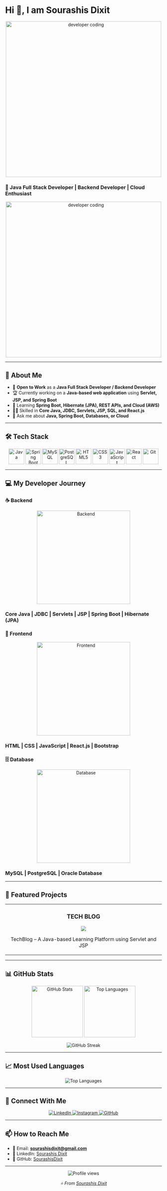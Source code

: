 # Hi 👋, I am Sourashis Dixit

<!-- Developer GIF -->
<p align="center">
  <img src="https://cdn.dribbble.com/users/1162077/screenshots/3848914/programmer.gif" alt="developer coding" width="500"/>
</p>

### 🚀 Java Full Stack Developer | Backend Developer | Cloud Enthusiast
<p align="center">
  <img src="https://files.catbox.moe/puwinn.gif" alt="developer coding" width="500"/>
</p>

---

## 🎯 About Me

- 💼 **Open to Work** as a **Java Full Stack Developer / Backend Developer**
- 🏆 Currently working on a **Java-based web application** using **Servlet, JSP, and Spring Boot**
- 🌱 Learning **Spring Boot, Hibernate (JPA), REST APIs, and Cloud (AWS)**
- 👨‍💻 Skilled in **Core Java, JDBC, Servlets, JSP, SQL, and React.js**
- 💬 Ask me about **Java, Spring Boot, Databases, or Cloud**

---

## 🛠️ Tech Stack

<p align="center">
  <img src="https://cdn.jsdelivr.net/gh/devicons/devicon/icons/java/java-original.svg" alt="Java" width="50" height="50"/>
  <img src="https://cdn.jsdelivr.net/gh/devicons/devicon/icons/spring/spring-original.svg" alt="Spring Boot" width="50" height="50"/>
  <img src="https://cdn.jsdelivr.net/gh/devicons/devicon/icons/mysql/mysql-original.svg" alt="MySQL" width="50" height="50"/>
  <img src="https://cdn.jsdelivr.net/gh/devicons/devicon/icons/postgresql/postgresql-original.svg" alt="PostgreSQL" width="50" height="50"/>
  <img src="https://cdn.jsdelivr.net/gh/devicons/devicon/icons/html5/html5-original.svg" alt="HTML5" width="50" height="50"/>
  <img src="https://cdn.jsdelivr.net/gh/devicons/devicon/icons/css3/css3-original.svg" alt="CSS3" width="50" height="50"/>
  <img src="https://cdn.jsdelivr.net/gh/devicons/devicon/icons/javascript/javascript-original.svg" alt="JavaScript" width="50" height="50"/>
  <img src="https://cdn.jsdelivr.net/gh/devicons/devicon/icons/react/react-original.svg" alt="React" width="50" height="50"/>
  <img src="https://cdn.jsdelivr.net/gh/devicons/devicon/icons/git/git-original.svg" alt="Git" width="50" height="50"/>
</p>

---

## 💻 My Developer Journey

### ☕ Backend
<p align="center">
  <img src="https://files.catbox.moe/v56mge.jpg" alt="Backend" width="300"/>
</p>

### Core Java | JDBC | Servlets | JSP | Spring Boot | Hibernate (JPA) ###

### 🎨 Frontend
<p align="center">
  <img src="https://files.catbox.moe/pyzs5o.jpg" alt="Frontend" width="300"/>
</p>

### HTML | CSS | JavaScript | React.js | Bootstrap ###

### 🗄️ Database
<p align="center">
  <img src="https://files.catbox.moe/97opt0.jpg" alt="Database" width="300"/>
</p>

### MySQL | PostgreSQL | Oracle Database ###

---

## 🚀 Featured Projects

<table>
  <tr>
    <td width="50%">
      <h3 align="center">TECH BLOG</h3>
      <p align="center">
        <a href="https://github.com/SourashisDixit/TechBlog" target="_blank">
          <img src="https://img.shields.io/badge/Code-View-blue?style=for-the-badge&logo=github"/>
        </a>
      </p>
      <p align="center">TechBlog – A Java-based Learning Platform using Servlet and JSP</p>
    </td>
  </tr>
</table>

---

## 📊 GitHub Stats

<p align="center">
  <img src="https://github-readme-stats.vercel.app/api?username=SourashisDixit&show_icons=true&theme=radical" alt="GitHub Stats" height="165"/>
  <img src="https://github-readme-stats.vercel.app/api/top-langs/?username=SourashisDixit&layout=compact&theme=radical" alt="Top Languages" height="165"/>
</p>

<p align="center">
  <img src="https://github-readme-streak-stats.herokuapp.com/?user=SourashisDixit&theme=radical" alt="GitHub Streak"/>
</p>

---

## 📈 Most Used Languages

<p align="center">
  <img src="https://github-readme-stats.vercel.app/api/top-langs/?username=SourashisDixit&layout=compact&theme=radical&langs_count=8" alt="Top Languages"/>
</p>

---

## 🤝 Connect With Me

<p align="center">
  <a href="https://linkedin.com/in/sourashis-dixit-20a39a338" target="_blank">
    <img src="https://img.shields.io/badge/LinkedIn-0077B5?style=for-the-badge&logo=linkedin&logoColor=white" alt="LinkedIn"/>
  </a>
  <a href="https://www.instagram.com/_0.sourashis?utm_source=qr&igsh=MXBva2Fya3luY29leA==" target="_blank">
    <img src="https://img.shields.io/badge/Instagram-E4405F?style=for-the-badge&logo=instagram&logoColor=white" alt="Instagram"/>
  </a>
  <a href="https://github.com/SourashisDixit" target="_blank">
    <img src="https://img.shields.io/badge/GitHub-100000?style=for-the-badge&logo=github&logoColor=white" alt="GitHub"/>
  </a>
</p>

---

## 📫 How to Reach Me

- 📧 Email: **sourashisdixit@gmail.com**
- 💼 LinkedIn: [Sourashis Dixit](https://linkedin.com/in/sourashis-dixit-20a39a338)
- 🐙 GitHub: [SourashisDixit](https://github.com/SourashisDixit)

---

<p align="center">
  <img src="https://komarev.com/ghpvc/?username=SourashisDixit&label=Profile%20views&color=0e75b6&style=flat" alt="Profile views" />
</p>

<p align="center">
  <i>⭐️ From <a href="https://github.com/SourashisDixit">Sourashis Dixit</a></i>
</p>
